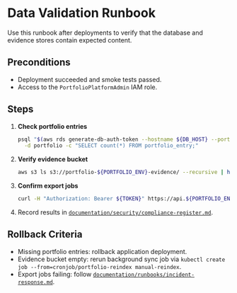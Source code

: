 # Data Validation Runbook

Use this runbook after deployments to verify that the database and evidence stores contain expected content.

## Preconditions

- Deployment succeeded and smoke tests passed.
- Access to the `PortfolioPlatformAdmin` IAM role.

## Steps

1. **Check portfolio entries**
   ```bash
   psql "$(aws rds generate-db-auth-token --hostname ${DB_HOST} --port 5432 --region us-west-2 --username portfolio_app)" \
     -d portfolio -c "SELECT count(*) FROM portfolio_entry;"
   ```
2. **Verify evidence bucket**
   ```bash
   aws s3 ls s3://portfolio-${PORTFOLIO_ENV}-evidence/ --recursive | head
   ```
3. **Confirm export jobs**
   ```bash
   curl -H "Authorization: Bearer ${TOKEN}" https://api.${PORTFOLIO_ENV}.portfolio.example.com/api/v1/jobs?status=completed
   ```
4. Record results in [`documentation/security/compliance-register.md`](../security/compliance-register.md).

## Rollback Criteria

- Missing portfolio entries: rollback application deployment.
- Evidence bucket empty: rerun background sync job via `kubectl create job --from=cronjob/portfolio-reindex manual-reindex`.
- Export jobs failing: follow [`documentation/runbooks/incident-response.md`](./incident-response.md).
